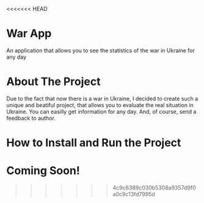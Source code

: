 <<<<<<< HEAD
# War App
An application that allows you to see the statistics of the war in Ukraine for any day
# About The Project
Due to the fact that now there is a war in Ukraine, I decided to create such a unique and beatiful project, that allows you to evaluate the real situation in Ukraine. You can easilly get information for any day. And, of course, send a feedback to author.
# How to Install and Run the Project
Coming Soon!
=======

>>>>>>> 4c9c6389c030b5308a9357d9f0a0c9c13fd7995d
